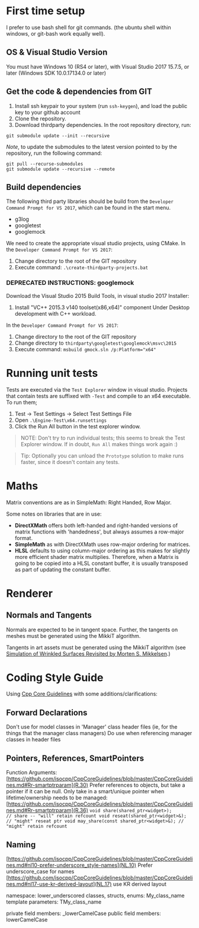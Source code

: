 ﻿# First time setup
I prefer to use bash shell for git commands. (the ubuntu shell within windows, or git-bash work equally well).

## OS & Visual Studio Version
You must have Windows 10 (RS4 or later), with Visual Studio 2017 15.7.5, or later (Windows SDK 10.0.17134.0 or later)

## Get the code & dependencies from GIT
1. Install ssh keypair to your system (run `ssh-keygen`), and load the public key to your github account
1. Clone the repository.
1. Download thirdparty dependencies. In the root repository directory, run: 

```
git submodule update --init --recursive
```

_Note_, to update the submodules to the latest version pointed to by the repository, run the following command:
```
git pull --recurse-submodules
git submodule update --recursive --remote
```

## Build dependencies
The following third party libraries should be build from the `Developer Command Prompt for VS 2017`, which can be found in the start menu.

- g3log
- googletest
- googlemock

We need to create the appropriate visual studio projects, using CMake. In the `Developer Command Prompt for VS 2017`:
1. Change directory to the root of the GIT repository
1. Execute command: `.\create-thirdparty-projects.bat`

### DEPRECATED INSTRUCTIONS: googlemock
Download the Visual Studio 2015 Build Tools, in visual studio 2017 Installer:
1. Install "VC++ 2015.3 v140 toolset(x86,x64)" component Under Desktop development with C++ workload.

In the `Developer Command Prompt for VS 2017`:
1. Change directory to the root of the GIT repository
1. Change directory to `thirdparty\googletest\googlemock\msvc\2015`
1. Execute command: `msbuild gmock.sln /p:Platform="x64"`

# Running unit tests
Tests are executed via the `Test Explorer` window in visual studio. Projects that contain tests are suffixed with `-Test` and compile to an x64 executable. To run them;

1. Test -> Test Settings -> Select Test Settings File 
1. Open `.\Engine-Test\x64.runsettings`
1. Click the Run All button in the test explorer window.

> NOTE: Don't try to run individual tests; this seems to break the Test Explorer window. If in doubt, `Run All` makes things work again :) 

> Tip: Optionally you can unload the `Prototype` solution to make runs faster, since it doesn't contain any tests.

# Maths
Matrix conventions are as in SimpleMath: Right Handed, Row Major.

Some notes on libraries that are in use:

- __DirectXMath__ offers both left-handed and right-handed versions of matrix functions with 'handedness', but always assumes a row-major format.
- __SimpleMath__ as with DirectXMath uses row-major ordering for matrices.
- __HLSL__ 	defaults to using column-major ordering as this makes for slightly more efficient shader matrix multiplies. Therefore, when a Matrix is going to be copied into a HLSL constant buffer, it is usually transposed as part of updating the constant buffer.  

# Renderer 
## Normals and Tangents
Normals are expected to be in tangent space. Further, the tangents on meshes must be generated using the MikkiT algorithm.

Tangents in art assets must be generated using the MikkiT algorithm (see [Simulation of Wrinkled Surfaces Revisited by Morten S. Mikkelsen](http://image.diku.dk/projects/media/morten.mikkelsen.08.pdf).)

# Coding Style Guide
Using [Cpp Core Guidelines](https://github.com/isocpp/CppCoreGuidelines/blob/master/CppCoreGuidelines.md) with some additions/clarifications:

## Forward Declarations
Don't use for model classes in 'Manager' class header files (ie, for the things that the manager class managers)
Do use when referencing manager classes in header files

## Pointers, References, SmartPointers
Function Arguments:
	[https://github.com/isocpp/CppCoreGuidelines/blob/master/CppCoreGuidelines.md#Rr-smartptrparam](R.30)
	Prefer references to objects, but take a pointer if it can be null.
	Only take in a smart/unique pointer when lifetime/ownership needs to be managed:
		[https://github.com/isocpp/CppCoreGuidelines/blob/master/CppCoreGuidelines.md#Rr-smartptrparam](R.36)
		```
		void share(shared_ptr<widget>);            // share -- "will" retain refcount
		void reseat(shared_ptr<widget>&);          // "might" reseat ptr
		void may_share(const shared_ptr<widget>&); // "might" retain refcount
		```

## Naming
[https://github.com/isocpp/CppCoreGuidelines/blob/master/CppCoreGuidelines.md#nl10-prefer-underscore_style-names](NL.10) Prefer	underscore_case for names
[https://github.com/isocpp/CppCoreGuidelines/blob/master/CppCoreGuidelines.md#nl17-use-kr-derived-layout](NL.17) use KR derived layout

namespace: lower_underscored
classes, structs, enums: My_class_name
template parameters: TMy_class_name

private field members: _lowerCamelCase
public field members: lowerCamelCase
